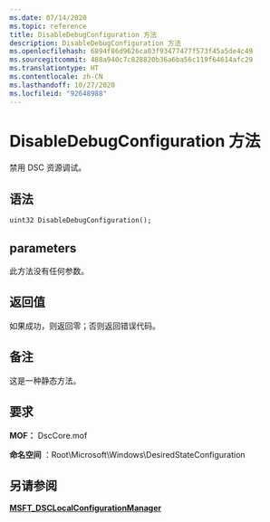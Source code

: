 ```yaml
---
ms.date: 07/14/2020
ms.topic: reference
title: DisableDebugConfiguration 方法
description: DisableDebugConfiguration 方法
ms.openlocfilehash: 6894f86d9626ca03f93477477f573f45a5de4c49
ms.sourcegitcommit: 488a940c7c828820b36a6ba56c119f64614afc29
ms.translationtype: HT
ms.contentlocale: zh-CN
ms.lasthandoff: 10/27/2020
ms.locfileid: "92648988"
---
```

# <a name="disabledebugconfiguration-method"></a>DisableDebugConfiguration 方法

禁用 DSC 资源调试。

## <a name="syntax"></a>语法

```mof
uint32 DisableDebugConfiguration();
```

## <a name="parameters"></a>parameters

此方法没有任何参数。

## <a name="return-value"></a>返回值

如果成功，则返回零；否则返回错误代码。

## <a name="remarks"></a>备注

这是一种静态方法。

## <a name="requirements"></a>要求

**MOF：** DscCore.mof

**命名空间** ：Root\Microsoft\Windows\DesiredStateConfiguration

## <a name="see-also"></a>另请参阅

[**MSFT_DSCLocalConfigurationManager**](msft-dsclocalconfigurationmanager.md)
